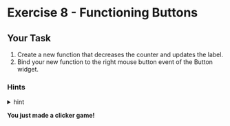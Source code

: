 # Exercise 8 - Functioning Buttons
## Your Task
1. Create a new function that decreases the counter and updates the label.
2. Bind your new function to the right mouse button event of the Button widget.

### Hints
<details>
    <summary>hint</summary>

  Use bind to receive the "&lt;Button-3&gt;" input event and call your <code>decrease_counter</code> function.
</details>


__You just made a clicker game!__
